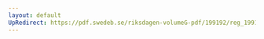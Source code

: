 ```yaml
---
layout: default
UpRedirect: https://pdf.swedeb.se/riksdagen-volumeG-pdf/199192/reg_199192/reg_199192_0689.pdf
---
```

